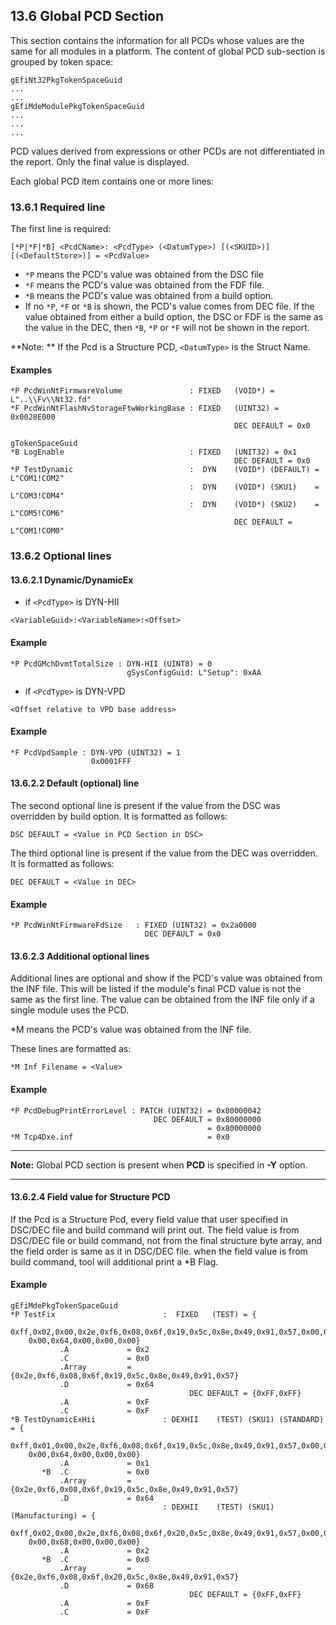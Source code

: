 <!--- @file
  13.6 Global PCD Section

  Copyright (c) 2008-2018, Intel Corporation. All rights reserved.<BR>

  Redistribution and use in source (original document form) and 'compiled'
  forms (converted to PDF, epub, HTML and other formats) with or without
  modification, are permitted provided that the following conditions are met:

  1) Redistributions of source code (original document form) must retain the
     above copyright notice, this list of conditions and the following
     disclaimer as the first lines of this file unmodified.

  2) Redistributions in compiled form (transformed to other DTDs, converted to
     PDF, epub, HTML and other formats) must reproduce the above copyright
     notice, this list of conditions and the following disclaimer in the
     documentation and/or other materials provided with the distribution.

  THIS DOCUMENTATION IS PROVIDED BY TIANOCORE PROJECT "AS IS" AND ANY EXPRESS OR
  IMPLIED WARRANTIES, INCLUDING, BUT NOT LIMITED TO, THE IMPLIED WARRANTIES OF
  MERCHANTABILITY AND FITNESS FOR A PARTICULAR PURPOSE ARE DISCLAIMED. IN NO
  EVENT SHALL TIANOCORE PROJECT  BE LIABLE FOR ANY DIRECT, INDIRECT, INCIDENTAL,
  SPECIAL, EXEMPLARY, OR CONSEQUENTIAL DAMAGES (INCLUDING, BUT NOT LIMITED TO,
  PROCUREMENT OF SUBSTITUTE GOODS OR SERVICES; LOSS OF USE, DATA, OR PROFITS;
  OR BUSINESS INTERRUPTION) HOWEVER CAUSED AND ON ANY THEORY OF LIABILITY,
  WHETHER IN CONTRACT, STRICT LIABILITY, OR TORT (INCLUDING NEGLIGENCE OR
  OTHERWISE) ARISING IN ANY WAY OUT OF THE USE OF THIS DOCUMENTATION, EVEN IF
  ADVISED OF THE POSSIBILITY OF SUCH DAMAGE.

-->

## 13.6 Global PCD Section

This section contains the information for all PCDs whose values are the same
for all modules in a platform. The content of global PCD sub-section is grouped
by token space:

```
gEfiNt32PkgTokenSpaceGuid
...
...
gEfiMdeModulePkgTokenSpaceGuid
...
...
...
```

PCD values derived from expressions or other PCDs are not differentiated in the
report. Only the final value is displayed.

Each global PCD item contains one or more lines:

### 13.6.1 Required line

The first line is required:

`[*P|*F|*B] <PcdCName>: <PcdType> (<DatumType>) [(<SKUID>)][(<DefaultStore>)] = <PcdValue>`

* `*P` means the PCD's value was obtained from the DSC file
* `*F` means the PCD's value was obtained from the FDF file.
* `*B` means the PCD's value was obtained from a build option.
* If no `*P`, `*F` or `*B` is shown, the PCD's value comes from DEC file. If the
  value obtained from either a build option, the DSC or FDF is the same as the
  value in the DEC, then `*B`, `*P` or `*F` will not be shown in the report.

**Note: ** If the Pcd is a Structure PCD, `<DatumType>` is the Struct Name.

#### Examples

```
*P PcdWinNtFirmwareVolume               : FIXED   (VOID*) = L"..\\Fv\\Nt32.fd"
*F PcdWinNtFlashNvStorageFtwWorkingBase : FIXED   (UINT32) = 0x0028E000
                                                  DEC DEFAULT = 0x0

gTokenSpaceGuid
*B LogEnable                            : FIXED   (UNIT32) = 0x1
                                                  DEC DEFAULT = 0x0
*P TestDynamic                          :  DYN    (VOID*) (DEFAULT) = L"COM1!COM2"
                                        :  DYN    (VOID*) (SKU1)    = L"COM3!COM4"
                                        :  DYN    (VOID*) (SKU2)    = L"COM5!COM6"
                                                  DEC DEFAULT = L"COM1!COM0"
```

### 13.6.2 Optional lines

#### 13.6.2.1 Dynamic/DynamicEx

* if `<PcdType>` is DYN-HII

`<VariableGuid>:<VariableName>:<Offset>`

#### Example

```
*P PcdGMchDvmtTotalSize : DYN-HII (UINT8) = 0
                          gSysConfigGuid: L"Setup": 0xAA
```

* if `<PcdType>` is DYN-VPD

`<Offset relative to VPD base address>`

#### Example

```
*F PcdVpdSample : DYN-VPD (UINT32) = 1
                  0x0001FFF
```

#### 13.6.2.2 Default (optional) line

The second optional line is present if the value from the DSC was overridden
by build option. It is formatted as follows:

`DSC DEFAULT = <Value in PCD Section in DSC>`

The third optional line is present if the value from the DEC was overridden.
It is formatted as follows:

`DEC DEFAULT = <Value in DEC>`

#### Example

```
*P PcdWinNtFirmwareFdSize   : FIXED (UINT32) = 0x2a0000
                              DEC DEFAULT = 0x0
```

#### 13.6.2.3 Additional optional lines

Additional lines are optional and show if the PCD's value was obtained from the
INF file. This will be listed if the module's final PCD value is not the same
as the first line. The value can be obtained from the INF file only if a single
module uses the PCD.

*M means the PCD's value was obtained from the INF file.

These lines are formatted as:

`*M Inf Filename = <Value>`

#### Example

```
*P PcdDebugPrintErrorLevel : PATCH (UINT32) = 0x80000042
                                DEC DEFAULT = 0x80000000
                                            = 0x80000000
*M Tcp4Dxe.inf                              = 0x0
```

**********
**Note:** Global PCD section is present when **PCD** is specified in **-Y**
option.
**********

#### 13.6.2.4 Field value for Structure PCD
If the Pcd is a Structure Pcd, every field value that user specified in DSC/DEC
file and build command will print out. The field value is from DSC/DEC file or
build command, not from the final structure byte array, and the field order is
same as it in DSC/DEC file. when the field value is from build command, tool will
additional print a *B Flag.

#### Example

```
gEfiMdePkgTokenSpaceGuid
*P TestFix                        :  FIXED   (TEST) = {
    0xff,0x02,0x00,0x2e,0xf6,0x08,0x6f,0x19,0x5c,0x8e,0x49,0x91,0x57,0x00,0x00,0x00,
    0x00,0x64,0x00,0x00,0x00}
           .A             = 0x2
           .C             = 0x0
           .Array         = {0x2e,0xf6,0x08,0x6f,0x19,0x5c,0x8e,0x49,0x91,0x57}
           .D             = 0x64
                                        DEC DEFAULT = {0xFF,0xFF}
           .A             = 0xF
           .C             = 0xF
*B TestDynamicExHii               : DEXHII    (TEST) (SKU1) (STANDARD) = {
    0xff,0x01,0x00,0x2e,0xf6,0x08,0x6f,0x19,0x5c,0x8e,0x49,0x91,0x57,0x00,0x00,0x00,
    0x00,0x64,0x00,0x00,0x00}
           .A             = 0x1
       *B  .C             = 0x0
           .Array         = {0x2e,0xf6,0x08,0x6f,0x19,0x5c,0x8e,0x49,0x91,0x57}
           .D             = 0x64
                                  : DEXHII    (TEST) (SKU1) (Manufacturing) = {
    0xff,0x02,0x00,0x2e,0xf6,0x08,0x6f,0x20,0x5c,0x8e,0x49,0x91,0x57,0x00,0x00,0x00,
    0x00,0x68,0x00,0x00,0x00}
           .A             = 0x2
       *B  .C             = 0x0
           .Array         = {0x2e,0xf6,0x08,0x6f,0x20,0x5c,0x8e,0x49,0x91,0x57}
           .D             = 0x68
                                        DEC DEFAULT = {0xFF,0xFF}
           .A             = 0xF
           .C             = 0xF
```
